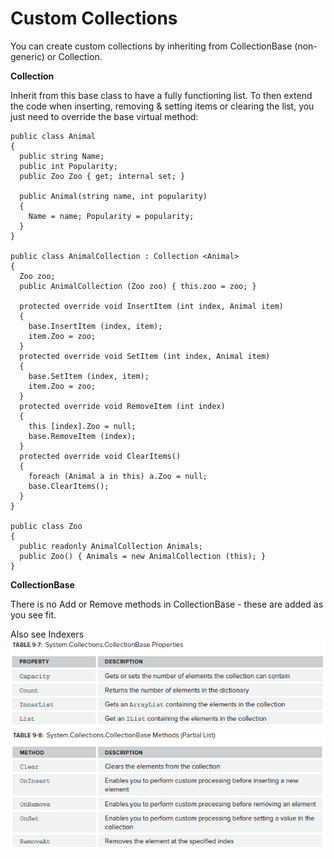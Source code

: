 # Custom Collections

You can create custom collections by inheriting from CollectionBase (non-generic) or Collection<T>.

 **Collection <T>**
 
Inherit from this base class to have a fully functioning list. To then extend the code when inserting, removing & setting items or clearing the list, you just need to override the base virtual method:

  

    public class Animal  
    {  
      public string Name;  
      public int Popularity;  
      public Zoo Zoo { get; internal set; }  
      
      public Animal(string name, int popularity)  
      {  
        Name = name; Popularity = popularity;  
      }  
    }  
      
    public class AnimalCollection : Collection <Animal>  
    {  
      Zoo zoo;  
      public AnimalCollection (Zoo zoo) { this.zoo = zoo; }  
      
      protected override void InsertItem (int index, Animal item)  
      {  
        base.InsertItem (index, item);  
        item.Zoo = zoo;  
      }  
      protected override void SetItem (int index, Animal item)  
      {  
        base.SetItem (index, item);  
        item.Zoo = zoo;  
      }  
      protected override void RemoveItem (int index)  
      {  
        this [index].Zoo = null;  
        base.RemoveItem (index);  
      }  
      protected override void ClearItems()  
      {  
        foreach (Animal a in this) a.Zoo = null;  
        base.ClearItems();  
      }  
    }  
      
    public class Zoo  
    {  
      public readonly AnimalCollection Animals;  
      public Zoo() { Animals = new AnimalCollection (this); }  
    }  

  
 **CollectionBase**

There is no Add or Remove methods in CollectionBase - these are added as you
see fit.

Also see Indexers
![Table 9-7](https://github.com/simonjstanford/70-483-c-sharp-notes/blob/master/media/Table9-7.png)
![Table 9-8](https://github.com/simonjstanford/70-483-c-sharp-notes/blob/master/media/Table9-8.png)
<!--stackedit_data:
eyJoaXN0b3J5IjpbNTE5NzEyMTI0LDM5MTE2MTczOF19
-->